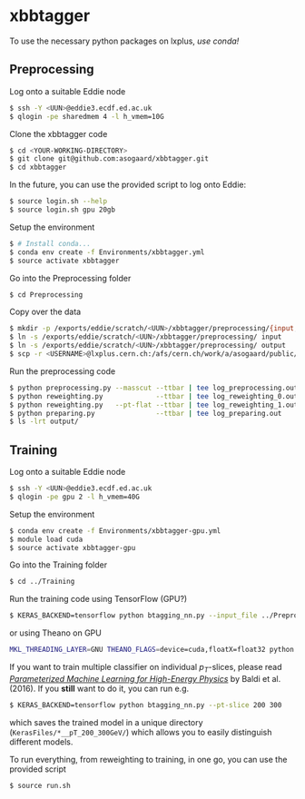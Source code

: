 # xbbtagger

To use the necessary python packages on lxplus, _use conda!_


## Preprocessing

Log onto a suitable Eddie node
```bash
$ ssh -Y <UUN>@eddie3.ecdf.ed.ac.uk
$ qlogin -pe sharedmem 4 -l h_vmem=10G
```

Clone the xbbtagger code
```bash
$ cd <YOUR-WORKING-DIRECTORY>
$ git clone git@github.com:asogaard/xbbtagger.git
$ cd xbbtagger
```
In the future, you can use the provided script to log onto Eddie:
```bash
$ source login.sh --help
$ source login.sh gpu 20gb
```

Setup the environment
```bash
$ # Install conda...
$ conda env create -f Environments/xbbtagger.yml
$ source activate xbbtagger
```

Go into the Preprocessing folder
```bash
$ cd Preprocessing
```

Copy over the data
```bash
$ mkdir -p /exports/eddie/scratch/<UUN>/xbbtagger/preprocessing/{input,output}
$ ln -s /exports/eddie/scratch/<UUN>/xbbtagger/preprocessing/ input
$ ln -s /exports/eddie/scratch/<UUN>/xbbtagger/preprocessing/ output
$ scp -r <USERNAME>@lxplus.cern.ch:/afs/cern.ch/work/a/asogaard/public/xbbtagger/input/* /exports/eddie/scratch/<UUN>/xbbtagger/preprocessing/input/
```

Run the preprocessing code
```bash
$ python preprocessing.py --masscut --ttbar | tee log_preprocessing.out
$ python reweighting.py             --ttbar | tee log_reweighting_0.out
$ python reweighting.py   --pt-flat --ttbar | tee log_reweighting_1.out
$ python preparing.py               --ttbar | tee log_preparing.out
$ ls -lrt output/
```


## Training

Log onto a suitable Eddie node
```bash
$ ssh -Y <UUN>@eddie3.ecdf.ed.ac.uk
$ qlogin -pe gpu 2 -l h_vmem=40G
```

Setup the environment
```bash
$ conda env create -f Environments/xbbtagger-gpu.yml
$ module load cuda
$ source activate xbbtagger-gpu
```

Go into the Training folder
```bash
$ cd ../Training
```

Run the training code using TensorFlow (GPU?)
```bash
$ KERAS_BACKEND=tensorflow python btagging_nn.py --input_file ../Preprocessing/output/prepared_sample_v2.h5 --batch_size=8192
```
or using Theano on GPU
```bash
MKL_THREADING_LAYER=GNU THEANO_FLAGS=device=cuda,floatX=float32 python btagging_nn.py --input ../Preprocessing/output/prepared_sample_v2.h5 --batch_size=8192
```

If you want to train multiple classifier on individual $p_{T}$-slices, please read [_Parameterized Machine Learning for High-Energy Physics_](https://arxiv.org/abs/1601.07913) by Baldi et al. (2016).
If you __still__ want to do it, you can run e.g.
```bash
$ KERAS_BACKEND=tensorflow python btagging_nn.py --pt-slice 200 300
```
which saves the trained model in a unique directory (`KerasFiles/*__pT_200_300GeV/`) which allows you to easily distinguish different models.

To run everything, from reweighting to training, in one go, you can use the provided script
```bash
$ source run.sh
```
